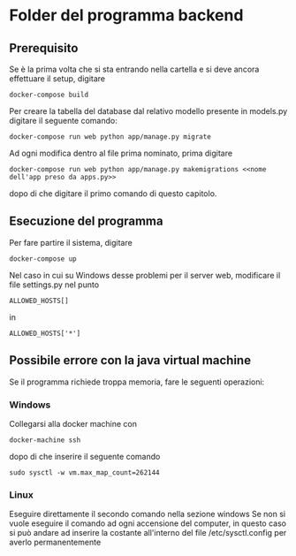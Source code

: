 # Folder del programma backend

## Prerequisito
Se è la prima volta che si sta entrando nella cartella e si deve ancora effettuare il setup, digitare

```
docker-compose build
```

Per creare la tabella del database dal relativo modello presente in models.py digitare il seguente comando:

```
docker-compose run web python app/manage.py migrate
```

Ad ogni modifica dentro al file prima nominato,  prima digitare

```
docker-compose run web python app/manage.py makemigrations <<nome dell'app preso da apps.py>>
```

dopo di che digitare il primo comando di questo capitolo.

## Esecuzione del programma

Per fare partire il sistema, digitare

```
docker-compose up
```
Nel caso in cui su Windows desse problemi per il server web, modificare il file settings.py nel punto

```
ALLOWED_HOSTS[]
```

in

```
ALLOWED_HOSTS['*']
```



## Possibile errore con la java virtual machine

Se il programma richiede troppa memoria, fare le seguenti operazioni:

### Windows

Collegarsi alla docker machine con

```
docker-machine ssh
```

dopo di che inserire il seguente comando

```
sudo sysctl -w vm.max_map_count=262144
```

### Linux

Eseguire direttamente il secondo comando nella sezione windows
Se non si vuole eseguire il comando ad ogni accensione del computer, in questo caso si può andare ad inserire la costante all'interno del file /etc/sysctl.config per averlo permanentemente
